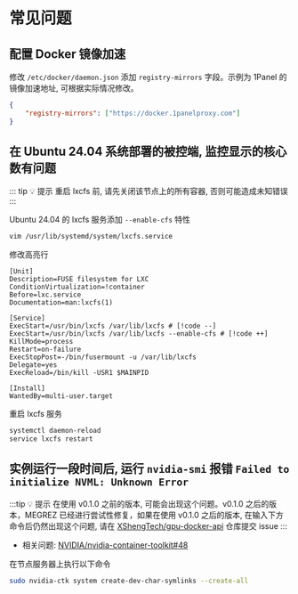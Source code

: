 # 常见问题

## 配置 Docker 镜像加速

修改 `/etc/docker/daemon.json` 添加 `registry-mirrors` 字段。示例为 1Panel 的镜像加速地址, 可根据实际情况修改。

```json
{
    "registry-mirrors": ["https://docker.1panelproxy.com"]
}
```


## 在 Ubuntu 24.04 系统部署的被控端, 监控显示的核心数有问题

::: tip 💡 提示
重启 lxcfs 前, 请先关闭该节点上的所有容器, 否则可能造成未知错误
:::

Ubuntu 24.04 的 lxcfs 服务添加 `--enable-cfs` 特性

```bash
vim /usr/lib/systemd/system/lxcfs.service
```

修改高亮行

```ini:line-numbers
[Unit]
Description=FUSE filesystem for LXC
ConditionVirtualization=!container
Before=lxc.service
Documentation=man:lxcfs(1)

[Service]
ExecStart=/usr/bin/lxcfs /var/lib/lxcfs # [!code --]
ExecStart=/usr/bin/lxcfs /var/lib/lxcfs --enable-cfs # [!code ++]
KillMode=process
Restart=on-failure
ExecStopPost=-/bin/fusermount -u /var/lib/lxcfs
Delegate=yes
ExecReload=/bin/kill -USR1 $MAINPID

[Install]
WantedBy=multi-user.target
```


重启 lxcfs 服务

```bash
systemctl daemon-reload
service lxcfs restart
```


## 实例运行一段时间后, 运行 `nvidia-smi` 报错 `Failed to initialize NVML: Unknown Error`

:::tip 💡 提示
在使用 v0.1.0 之前的版本, 可能会出现这个问题。v0.1.0 之后的版本，MEGREZ 已经进行尝试性修复，如果在使用 v0.1.0 之后的版本, 在输入下方命令后仍然出现这个问题, 请在 [XShengTech/gpu-docker-api](https://github.com/XShengTech/gpu-docker-api/issues) 仓库提交 issue
:::

* 相关问题: [NVIDIA/nvidia-container-toolkit#48](https://github.com/NVIDIA/nvidia-container-toolkit/issues/48)

在节点服务器上执行以下命令

```bash
sudo nvidia-ctk system create-dev-char-symlinks --create-all
```